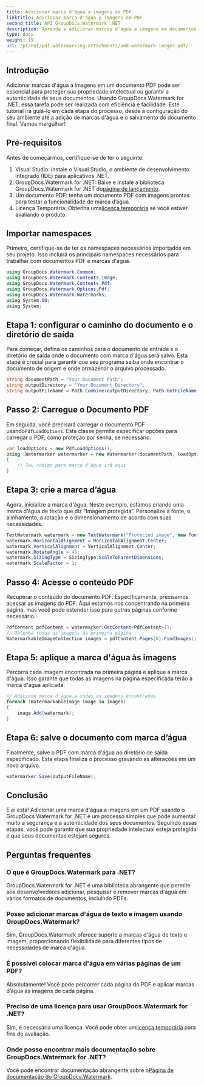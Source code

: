 ```yaml
---
title: Adicionar marca d'água a imagens em PDF
linktitle: Adicionar marca d'água a imagens em PDF
second_title: API GroupDocs.Watermark .NET
description: Aprenda a adicionar marcas d'água a imagens em documentos PDF usando GroupDocs.Watermark for .NET com nosso tutorial passo a passo detalhado. Proteja seus PDFs facilmente.
type: docs
weight: 19
url: /pt/net/pdf-watermarking-attachments/add-watermark-images-pdf/
---
```

## Introdução
Adicionar marcas d'água a imagens em um documento PDF pode ser essencial para proteger sua propriedade intelectual ou garantir a autenticidade de seus documentos. Usando GroupDocs.Watermark for .NET, essa tarefa pode ser realizada com eficiência e facilidade. Este tutorial irá guiá-lo em cada etapa do processo, desde a configuração do seu ambiente até a adição de marcas d'água e o salvamento do documento final. Vamos mergulhar!
## Pré-requisitos
Antes de começarmos, certifique-se de ter o seguinte:
1. Visual Studio: instale o Visual Studio, o ambiente de desenvolvimento integrado (IDE) para aplicativos .NET.
2.  GroupDocs.Watermark for .NET: Baixe e instale a biblioteca GroupDocs.Watermark for .NET do[página de lançamento](https://releases.groupdocs.com/Watermark/net/).
3. Um documento PDF: tenha um documento PDF com imagens prontas para testar a funcionalidade de marca d’água.
4.  Licença Temporária: Obtenha uma[licença temporária](https://purchase.groupdocs.com/temporary-license/) se você estiver avaliando o produto.
## Importar namespaces
Primeiro, certifique-se de ter os namespaces necessários importados em seu projeto. Isso incluirá os principais namespaces necessários para trabalhar com documentos PDF e marcas d'água.
```csharp
using GroupDocs.Watermark.Common;
using GroupDocs.Watermark.Contents.Image;
using GroupDocs.Watermark.Contents.Pdf;
using GroupDocs.Watermark.Options.Pdf;
using GroupDocs.Watermark.Watermarks;
using System.IO;
using System;
```
## Etapa 1: configurar o caminho do documento e o diretório de saída
Para começar, defina os caminhos para o documento de entrada e o diretório de saída onde o documento com marca d'água será salvo. Esta etapa é crucial para garantir que seu programa saiba onde encontrar o documento de origem e onde armazenar o arquivo processado.
```csharp
string documentPath = "Your Document Path";
string outputDirectory = "Your Document Directory";
string outputFileName = Path.Combine(outputDirectory, Path.GetFileName(documentPath));
```
## Passo 2: Carregue o Documento PDF
 Em seguida, você precisará carregar o documento PDF usando`PdfLoadOptions`. Esta classe permite especificar opções para carregar o PDF, como proteção por senha, se necessário.
```csharp
var loadOptions = new PdfLoadOptions();
using (Watermarker watermarker = new Watermarker(documentPath, loadOptions))
{
    // Seu código para marca d'água irá aqui
}
```
## Etapa 3: crie a marca d’água
Agora, inicialize a marca d'água. Neste exemplo, estamos criando uma marca d’água de texto que diz “Imagem protegida”. Personalize a fonte, o alinhamento, a rotação e o dimensionamento de acordo com suas necessidades.
```csharp
TextWatermark watermark = new TextWatermark("Protected image", new Font("Arial", 8));
watermark.HorizontalAlignment = HorizontalAlignment.Center;
watermark.VerticalAlignment = VerticalAlignment.Center;
watermark.RotateAngle = 45;
watermark.SizingType = SizingType.ScaleToParentDimensions;
watermark.ScaleFactor = 1;
```
## Passo 4: Acesse o conteúdo PDF
Recuperar o conteúdo do documento PDF. Especificamente, precisamos acessar as imagens do PDF. Aqui estamos nos concentrando na primeira página, mas você pode estender isso para outras páginas conforme necessário.
```csharp
PdfContent pdfContent = watermarker.GetContent<PdfContent>();
// Obtenha todas as imagens da primeira página
WatermarkableImageCollection images = pdfContent.Pages[0].FindImages();
```
## Etapa 5: aplique a marca d'água às imagens
Percorra cada imagem encontrada na primeira página e aplique a marca d'água. Isso garante que todas as imagens na página especificada terão a marca d'água aplicada.
```csharp
// Adicione marca d'água a todas as imagens encontradas
foreach (WatermarkableImage image in images)
{
    image.Add(watermark);
}
```
## Etapa 6: salve o documento com marca d’água
Finalmente, salve o PDF com marca d'água no diretório de saída especificado. Esta etapa finaliza o processo gravando as alterações em um novo arquivo.
```csharp
watermarker.Save(outputFileName);
```
## Conclusão
E aí está! Adicionar uma marca d'água a imagens em um PDF usando o GroupDocs Watermark for .NET é um processo simples que pode aumentar muito a segurança e a autenticidade dos seus documentos. Seguindo essas etapas, você pode garantir que sua propriedade intelectual esteja protegida e que seus documentos estejam seguros.
## Perguntas frequentes
### O que é GroupDocs.Watermark para .NET?
GroupDocs.Watermark for .NET é uma biblioteca abrangente que permite aos desenvolvedores adicionar, pesquisar e remover marcas d'água em vários formatos de documentos, incluindo PDFs.
### Posso adicionar marcas d'água de texto e imagem usando GroupDocs.Watermark?
Sim, GroupDocs.Watermark oferece suporte a marcas d'água de texto e imagem, proporcionando flexibilidade para diferentes tipos de necessidades de marca d'água.
### É possível colocar marca d'água em várias páginas de um PDF?
Absolutamente! Você pode percorrer cada página do PDF e aplicar marcas d’água às imagens de cada página.
### Preciso de uma licença para usar GroupDocs.Watermark for .NET?
 Sim, é necessária uma licença. Você pode obter um[licença temporária](https://purchase.groupdocs.com/temporary-license/) para fins de avaliação.
### Onde posso encontrar mais documentação sobre GroupDocs.Watermark for .NET?
 Você pode encontrar documentação abrangente sobre o[Página de documentação do GroupDocs.Watermark](https://reference.groupdocs.com/Watermark/net/).